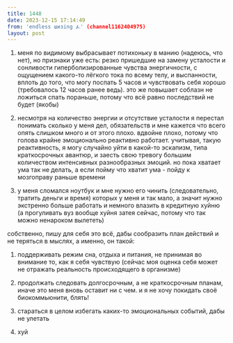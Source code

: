 ```yaml
---
title: 1448
date: 2023-12-15 17:14:49
from: 'endless шизing ⍼' (channel1162404975)
layout: post
---
```


1. меня по видимому выбрасывает потихоньку в манию (надеюсь, что нет), но признаки уже есть: резко пришедшие на замену усталости и сонливости гиперболизированные чувства энергичности, с ощущением какого-то лёгкого тока по всему телу, и выспанности, вплоть до того, что могу поспать 5 часов и чувствовать себя хорошо (требовалось 12 часов ранее ведь). это же повышает соблазн не ложиться спать пораньше, потому что всё равно последствий не будет (якобы)

2. несмотря на количество энергии и отсутствие усталости я перестал понимать сколько у меня дел, обязательств и мне кажется что всего опять слишком много и от этого плохо. вдвойне плохо, потому что голова крайне эмоционально реактивно работает. учитывая, такую реактивность, я могу случайно уйти в какой-то эскапизм, типа краткосрочных авантюр, и заесть свою тревогу большим количеством интенсивных разнообразных эмоций.
но пока хватает ума так не делать, а если пойму что хватит ума - пойду к мозгоправу раньше времени 

3. у меня сломался ноутбук и мне нужно его чинить (следовательно, тратить деньги и время) которых у меня и так мало, а значит нужно экстренно больше работать и немного влазить в кредитную хуйню (а прогуливать вуз вообще хуйня затея сейчас, потому что так можно ненароком вылететь)

собственно, пишу для себя это всё, дабы сообразить план действий и не теряться в мыслях, а именно, он такой:

1. поддерживать режим сна, отдыха и питания, не принимая во внимание то, как я себя чувствую (сейчас моя оценка себя может не отражать реальность происходящего в организме)

2. продолжать следовать долгосрочным, а не краткосрочным планам, иначе это меня вновь оставит ни с чем. и я не хочу покидать своё биокоммьюнити, блять!

3. стараться в целом избегать каких-то эмоциональных событий, дабы не улетать

4. хуй
